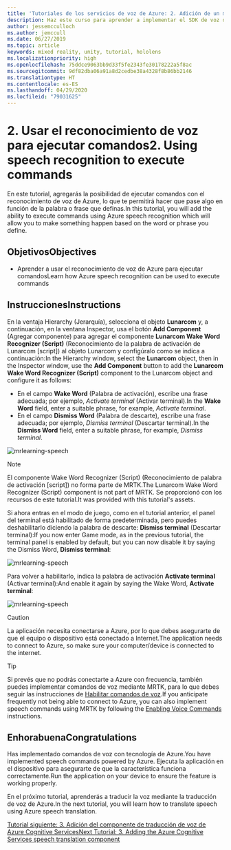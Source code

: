```yaml
---
title: 'Tutoriales de los servicios de voz de Azure: 2. Adición de un modo sin conexión para la traducción de voz a texto local'
description: Haz este curso para aprender a implementar el SDK de voz de Azure dentro de una aplicación de realidad mixta.
author: jessemcculloch
ms.author: jemccull
ms.date: 06/27/2019
ms.topic: article
keywords: mixed reality, unity, tutorial, hololens
ms.localizationpriority: high
ms.openlocfilehash: 75ddce9063bb9d33f5fe2343fe30178222a5f8ac
ms.sourcegitcommit: 9df82dba06a91a8d2cedbe38a4328f8b86bb2146
ms.translationtype: HT
ms.contentlocale: es-ES
ms.lasthandoff: 04/29/2020
ms.locfileid: "79031625"
---
```

# <a name="2-using-speech-recognition-to-execute-commands"></a><span data-ttu-id="d22de-105">2. Usar el reconocimiento de voz para ejecutar comandos</span><span class="sxs-lookup"><span data-stu-id="d22de-105">2. Using speech recognition to execute commands</span></span>

<span data-ttu-id="d22de-106">En este tutorial, agregarás la posibilidad de ejecutar comandos con el reconocimiento de voz de Azure, lo que te permitirá hacer que pase algo en función de la palabra o frase que definas.</span><span class="sxs-lookup"><span data-stu-id="d22de-106">In this tutorial, you will add the ability to execute commands using Azure speech recognition which will allow you to make something happen based on the word or phrase you define.</span></span>

## <a name="objectives"></a><span data-ttu-id="d22de-107">Objetivos</span><span class="sxs-lookup"><span data-stu-id="d22de-107">Objectives</span></span>

* <span data-ttu-id="d22de-108">Aprender a usar el reconocimiento de voz de Azure para ejecutar comandos</span><span class="sxs-lookup"><span data-stu-id="d22de-108">Learn how Azure speech recognition can be used to execute commands</span></span>

## <a name="instructions"></a><span data-ttu-id="d22de-109">Instrucciones</span><span class="sxs-lookup"><span data-stu-id="d22de-109">Instructions</span></span>

<span data-ttu-id="d22de-110">En la ventaja Hierarchy (Jerarquía), selecciona el objeto **Lunarcom** y, a continuación, en la ventana Inspector, usa el botón **Add Component** (Agregar componente) para agregar el componente **Lunarcom Wake Word Recognizer (Script)** (Reconocimiento de la palabra de activación de Lunarcom [script]) al objeto Lunarcom y configúralo como se indica a continuación:</span><span class="sxs-lookup"><span data-stu-id="d22de-110">In the Hierarchy window, select the **Lunarcom** object, then in the Inspector window, use the **Add Component** button to add the **Lunarcom Wake Word Recognizer (Script)** component to the Lunarcom object and configure it as follows:</span></span>

* <span data-ttu-id="d22de-111">En el campo **Wake Word** (Palabra de activación), escribe una frase adecuada; por ejemplo, _Activate terminal_ (Activar terminal).</span><span class="sxs-lookup"><span data-stu-id="d22de-111">In the **Wake Word** field, enter a suitable phrase, for example, _Activate terminal_.</span></span>
* <span data-ttu-id="d22de-112">En el campo **Dismiss Word** (Palabra de descarte), escribe una frase adecuada; por ejemplo, _Dismiss terminal_ (Descartar terminal).</span><span class="sxs-lookup"><span data-stu-id="d22de-112">In the **Dismiss Word** field, enter a suitable phrase, for example, _Dismiss terminal_.</span></span>

![mrlearning-speech](images/mrlearning-speech/tutorial2-section1-step1-1.png)

> [!NOTE]
> <span data-ttu-id="d22de-114">El componente Wake Word Recognizer (Script) (Reconocimiento de palabra de activación [script]) no forma parte de MRTK.</span><span class="sxs-lookup"><span data-stu-id="d22de-114">The Lunarcom Wake Word Recognizer (Script) component is not part of MRTK.</span></span> <span data-ttu-id="d22de-115">Se proporcionó con los recursos de este tutorial.</span><span class="sxs-lookup"><span data-stu-id="d22de-115">It was provided with this tutorial's assets.</span></span>

<span data-ttu-id="d22de-116">Si ahora entras en el modo de juego, como en el tutorial anterior, el panel del terminal está habilitado de forma predeterminada, pero puedes deshabilitarlo diciendo la palabra de descarte: **Dismiss terminal** (Descartar terminal):</span><span class="sxs-lookup"><span data-stu-id="d22de-116">If you now enter Game mode, as in the previous tutorial, the terminal panel is enabled by default, but you can now disable it by saying the Dismiss Word, **Dismiss terminal**:</span></span>

![mrlearning-speech](images/mrlearning-speech/tutorial2-section1-step1-2.png)

<span data-ttu-id="d22de-118">Para volver a habilitarlo, indica la palabra de activación **Activate terminal** (Activar terminal):</span><span class="sxs-lookup"><span data-stu-id="d22de-118">And enable it again by saying the Wake Word, **Activate terminal**:</span></span>

![mrlearning-speech](images/mrlearning-speech/tutorial2-section1-step1-3.png)

> [!CAUTION]
> <span data-ttu-id="d22de-120">La aplicación necesita conectarse a Azure, por lo que debes asegurarte de que el equipo o dispositivo está conectado a Internet.</span><span class="sxs-lookup"><span data-stu-id="d22de-120">The application needs to connect to Azure, so make sure your computer/device is connected to the internet.</span></span>

> [!TIP]
> <span data-ttu-id="d22de-121">Si prevés que no podrás conectarte a Azure con frecuencia, también puedes implementar comandos de voz mediante MRTK, para lo que debes seguir las instrucciones de [Habilitar comandos de voz](mrlearning-base-ch5.md#enabling-voice-commands).</span><span class="sxs-lookup"><span data-stu-id="d22de-121">If you anticipate frequently not being able to connect to Azure, you can also implement speech commands using MRTK by following the [Enabling Voice Commands](mrlearning-base-ch5.md#enabling-voice-commands) instructions.</span></span>

## <a name="congratulations"></a><span data-ttu-id="d22de-122">Enhorabuena</span><span class="sxs-lookup"><span data-stu-id="d22de-122">Congratulations</span></span>

<span data-ttu-id="d22de-123">Has implementado comandos de voz con tecnología de Azure.</span><span class="sxs-lookup"><span data-stu-id="d22de-123">You have implemented speech commands powered by Azure.</span></span> <span data-ttu-id="d22de-124">Ejecuta la aplicación en el dispositivo para asegurarte de que la característica funciona correctamente.</span><span class="sxs-lookup"><span data-stu-id="d22de-124">Run the application on your device to ensure the feature is working properly.</span></span>

<span data-ttu-id="d22de-125">En el próximo tutorial, aprenderás a traducir la voz mediante la traducción de voz de Azure.</span><span class="sxs-lookup"><span data-stu-id="d22de-125">In the next tutorial, you will learn how to translate speech using Azure speech translation.</span></span>

[<span data-ttu-id="d22de-126">Tutorial siguiente: 3. Adición del componente de traducción de voz de Azure Cognitive Services</span><span class="sxs-lookup"><span data-stu-id="d22de-126">Next Tutorial: 3. Adding the Azure Cognitive Services speech translation component</span></span>](mrlearning-speechSDK-ch3.md)
